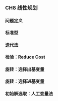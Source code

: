 ### CH8 线性规划

#### 问题定义



#### 标准型



#### 迭代法





#### 检验：Reduce Cost





#### 旋转：选择出基变量



#### 旋转：选择进基变量



#### 初始解选取：人工变量法



